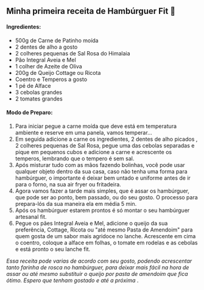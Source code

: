## Minha primeira receita de Hambúrguer Fit :hamburger:





#### Ingredientes:

- 500g de Carne de Patinho moída  
- 2 dentes de alho a gosto
- 2 colheres pequenas de Sal Rosa do Himalaia 
- Pão Integral Aveia e Mel 
- 1 colher de Azeite de Oliva 
- 200g de Queijo Cottage ou Ricota 
- Coentro e Temperos a gosto 
- 1 pé de Alface 
- 3 cebolas grandes
- 2 tomates grandes 





#### Modo de Preparo: 

1. Para iniciar pegue a carne moída que deve está em temperatura ambiente e reserve em uma panela, vamos temperar...
2. Em seguida adicione a carne os ingredientes, 2 dentes de alho picados , 2 colheres pequenas de Sal Rosa, pegue uma das cebolas separadas e pique em pequenos cubos e adicione a carne e acrescente os temperos, lembrando que o tempero é sem sal.
3. Após misturar tudo com as mãos fazendo bolinhas, você pode usar qualquer objeto dentro da sua casa, caso não tenha uma forma para hambúrguer, o importante é deixar bem untado e uniforme antes de ir para o forno, na sua air fryer  ou fritadeira. 
4. Agora vamos fazer a tarde mais simples, que é assar os hambúrguer, que pode ser ao ponto, bem passado, ou do seu gosto. O processo para prepara-lós da sua maneira ela em média 5 min. 
5.  Após os hambúrguer estarem prontos é só montar o seu hambúrguer artesanal fit. 
6. Pegue os pães Integral Aveia e Mel, adicione o queijo da sua preferência, Cottage, Ricota ou "até mesmo Pasta de Amendoim" para quem gosta de um sabor mais agridoce no lanche. Acrescente em cima o coentro, coloque a alface em folhas, o tomate em rodelas e as cebolas e está pronto o seu lanche fit. 





_Essa receita pode varias de acordo com seu gosto, podendo acrescentar tanto farinha de rosca no hambúrguer, para deixar mais fácil na hora de assar ou até mesmo substituir o queijo por pasta de amendoim que fica ótimo. Espero que tenham gostado e até a próxima_ .



